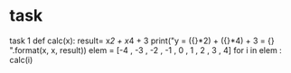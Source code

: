 # task
task 1
def calc(x):
    result= x*2 + x*4 + 3
    print("y = ({}*2) + ({}*4) + 3 = {} ".format(x, x, result))
elem = [-4 , -3 , -2 , -1 , 0 , 1 , 2 , 3 , 4]
for i in elem :
  calc(i)
